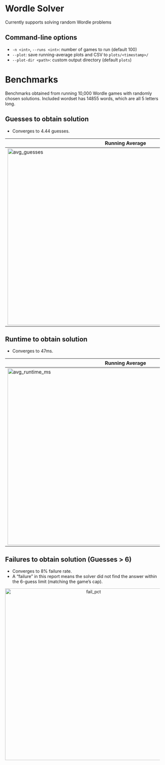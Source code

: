 # Wordle Solver

Currently supports solving random Wordle problems

## Command-line options
- `-n <int>`, `--runs <int>`: number of games to run (default 100)
- `--plot`: save running-average plots and CSV to `plots/<timestamp>/`
- `--plot-dir <path>`: custom output directory (default `plots`)

# Benchmarks
Benchmarks obtained from running 10,000 Wordle games with randomly chosen solutions.
Included wordset has 14855 words, which are all 5 letters long. 
## Guesses to obtain solution
- Converges to 4.44 guesses.
  
|Running Average|Histogram|
|---------------|---------|
|<img width="768" height="576" alt="avg_guesses" src="https://github.com/user-attachments/assets/a29a6aed-bf62-4806-aa15-011a6e583d14" />|<img width="768" height="576" alt="hist_guesses" src="https://github.com/user-attachments/assets/0c084a3d-54e8-45b6-8509-999e5036ce6d" />|

## Runtime to obtain solution
- Converges to 47ms.

|Running Average|Histogram|
|---------------|---------|
|<img width="768" height="576" alt="avg_runtime_ms" src="https://github.com/user-attachments/assets/88f016cf-2cd5-4aa7-8586-9c5dd2a77d42" />|<img width="768" height="576" alt="hist_runtime_ms" src="https://github.com/user-attachments/assets/12ebf7a1-2796-448d-b555-88eca8bb006f" />|

## Failures to obtain solution (Guesses > 6)
- Converges to 8% failure rate.
- A “failure” in this report means the solver did not find the answer within the 6-guess limit (matching the game’s cap).

<p align="center">
  <img alt="fail_pct"
       src="https://github.com/user-attachments/assets/2cfd6a18-7651-4d70-8f2a-6afdb1a9e683"
       width="560">
</p>
